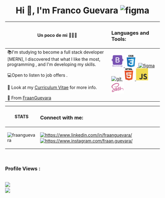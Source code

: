 <h1 align="center">Hi 👋, I'm Franco Guevara <img src="https://roc21cdn-roc21.netdna-ssl.com/blog/wp-content/uploads/2020/01/iconos-animados-3.gif" alt="figma" width="40" height="40"/> </h1>

Un poco de mi 🙋🏻‍♂️ | <h3 align="left">Languages and Tools:</h3>
-- | -------------
📚I'm studying to become a full stack developer [MERN], I discovered that what I like the most, programming , and I'm developing my skills.<br><br> 💻Open to listen to job offers . <br><br>📝 Look at my [Curriculum Vitae](https://drive.google.com/file/d/1eM25oDQxwIzXn4mT6xevJXDmdnYfLndD/view?usp=sharing) for more info. <br> <br>💫 From [FraanGuevara](https://github.com/FraanGuevara) | <p align="left"> <a href="https://getbootstrap.com" target="_blank" rel="noreferrer"> <img src="https://raw.githubusercontent.com/devicons/devicon/master/icons/bootstrap/bootstrap-plain-wordmark.svg" alt="bootstrap" width="40" height="40"/> </a> <a href="https://www.w3schools.com/css/" target="_blank" rel="noreferrer"> <img src="https://raw.githubusercontent.com/devicons/devicon/master/icons/css3/css3-original-wordmark.svg" alt="css3" width="40" height="40"/> </a> <a href="https://www.figma.com/" target="_blank" rel="noreferrer"> <img src="https://www.vectorlogo.zone/logos/figma/figma-icon.svg" alt="figma" width="40" height="40"/> </a> <a href="https://git-scm.com/" target="_blank" rel="noreferrer"> <img src="https://www.vectorlogo.zone/logos/git-scm/git-scm-icon.svg" alt="git" width="40" height="40"/> </a> <a href="https://www.w3.org/html/" target="_blank" rel="noreferrer"> <img src="https://raw.githubusercontent.com/devicons/devicon/master/icons/html5/html5-original-wordmark.svg" alt="html5" width="40" height="40"/> </a> <a href="https://developer.mozilla.org/en-US/docs/Web/JavaScript" target="_blank" rel="noreferrer"> <img src="https://raw.githubusercontent.com/devicons/devicon/master/icons/javascript/javascript-original.svg" alt="javascript" width="40" height="40"/> </a> <a href="https://sass-lang.com" target="_blank" rel="noreferrer"> <img src="https://raw.githubusercontent.com/devicons/devicon/master/icons/sass/sass-original.svg" alt="sass" width="40" height="40"/> </a> </p>


STATS | <h3 align="left">Connect with me:</h3>
-- | -------------
<img align="center" src="https://github-readme-stats.vercel.app/api?username=fraanguevara&theme=highcontrast&show_icons=true&locale=en" alt="fraanguevara" /> | <p align="left"><a href="https://www.linkedin.com/in/fraanguevara/" target="blank"><img align="center" src="https://img.icons8.com/color/2x/linkedin-2--v2.gif" alt="https://www.linkedin.com/in/fraanguevara/" height="40" width="40" /></a><a href="https://www.instagram.com/fraan.guevara/" target="blank"><img align="center" src="https://img.icons8.com/color/2x/instagram-new--v2.gif" alt="https://www.instagram.com/fraan.guevara/" height="40" width="40" /></a>
</p>


<br><h3>Profile Views : </h3><br>
  <img src="https://profile-counter.glitch.me/FraanGuevara/count.svg" />
  <br>
<img src="https://media.giphy.com/media/jpVnC65DmYeyRL4LHS/giphy.gif" width="20%">
